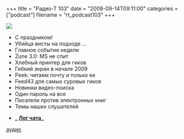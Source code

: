 +++
title = "Радио-Т 103"
date = "2008-09-14T09:11:00"
categories = ["podcast"]
filename = "rt_podcast103"
+++

![](https://radio-t.com/images/radio-t/rt103.png)

- С праздником!
- Убийца висты на подходе ...
- Главное событие недели
- Zune 3.0: MS не спит
- Хлебный принтер для гиков
- Гибкий экран в начале 2009
- Peek: читаем почту и только ее
- Feed43 для самых суровых гиков
- Новинки видео-поиска
- Один пароль на все
- Писатели против электронных книг
- Темы наших слушателей

* **_ [Лог чата](/chat/logs/radio-t-103.html)_**

[аудио](http://cdn.radio-t.com/rt_podcast103.mp3)
<audio src="http://cdn.radio-t.com/rt_podcast103.mp3" preload="none"></audio>
